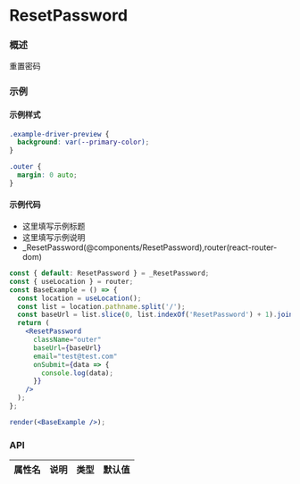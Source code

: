 
# ResetPassword


### 概述

重置密码


### 示例


#### 示例样式

```scss
.example-driver-preview {
  background: var(--primary-color);
}

.outer {
  margin: 0 auto;
}
```

#### 示例代码

- 这里填写示例标题
- 这里填写示例说明
- _ResetPassword(@components/ResetPassword),router(react-router-dom)

```jsx
const { default: ResetPassword } = _ResetPassword;
const { useLocation } = router;
const BaseExample = () => {
  const location = useLocation();
  const list = location.pathname.split('/');
  const baseUrl = list.slice(0, list.indexOf('ResetPassword') + 1).join('/') + '/account';
  return (
    <ResetPassword
      className="outer"
      baseUrl={baseUrl}
      email="test@test.com"
      onSubmit={data => {
        console.log(data);
      }}
    />
  );
};

render(<BaseExample />);

```


### API

|属性名|说明|类型|默认值|
|  ---  | ---  | --- | --- |

